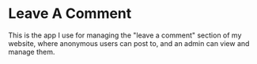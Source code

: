 # Leave A Comment

This is the app I use for managing the "leave a comment" section of my website, where anonymous users can post to, and an admin can view and manage them.